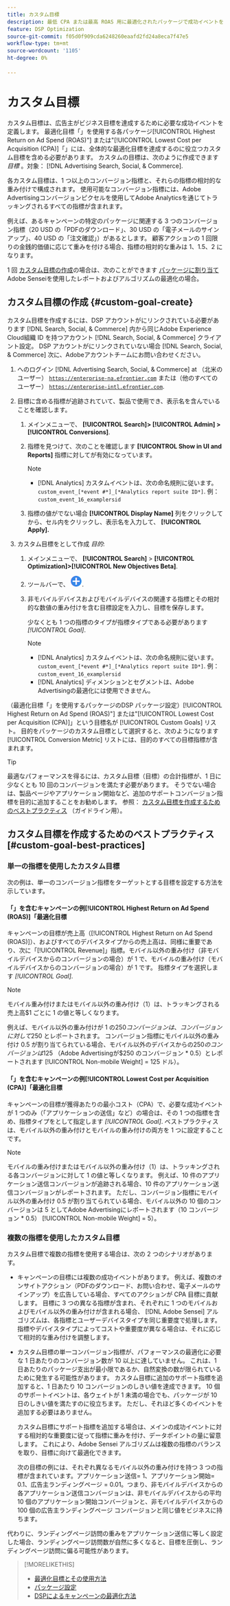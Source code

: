 ```yaml
---
title: カスタム目標
description: 最低 CPA または最高 ROAS 用に最適化されたパッケージで成功イベントを定義するカスタム目標について説明します。
feature: DSP Optimization
source-git-commit: f05d0f909cda6248260eaafd2fd24a8eca7f47e5
workflow-type: tm+mt
source-wordcount: '1105'
ht-degree: 0%

---
```


# カスタム目標

カスタム目標は、広告主がビジネス目標を達成するために必要な成功イベントを定義します。 最適化目標「」を使用する各パッケージ[!UICONTROL Highest Return on Ad Spend (ROAS)"] または&quot;[!UICONTROL Lowest Cost per Acquisition (CPA)]「」には、全体的な最適化目標を達成するのに役立つカスタム目標を含める必要があります。 カスタムの目標は、次のように作成できます *目標* 。対象： [!DNL Advertising Search, Social, & Commerce].

<!-- update image or omit it

![custom goals](/help/dsp/assets/objective-goals.png)
 -->

各カスタム目標は、1 つ以上のコンバージョン指標と、それらの指標の相対的な重み付けで構成されます。 使用可能なコンバージョン指標には、Adobe Advertisingコンバージョンピクセルを使用してAdobe Analyticsを通じてトラッキングされるすべての指標が含まれます。

例えば、あるキャンペーンの特定のパッケージに関連する 3 つのコンバージョン指標（20 USD の「PDFのダウンロード」、30 USD の「電子メールのサインアップ」、40 USD の「注文確認」）があるとします。 顧客アクションの 1 回限りの金銭的価値に応じて重みを付ける場合、指標の相対的な重みは 1、1.5、2 になります。

1 回 [カスタム目標の作成](#custom-goal-create)の場合は、次のことができます [パッケージに割り当て](/help/dsp/campaign-management/packages/package-settings.md) Adobe Senseiを使用したレポートおよびアルゴリズムの最適化の場合。

## カスタム目標の作成 {#custom-goal-create}

カスタム目標を作成するには、DSP アカウントがにリンクされている必要があります [!DNL Search, Social, & Commerce] 内から同じAdobe Experience Cloud組織 ID を持つアカウント [!DNL Search, Social, & Commerce] クライアント設定。 DSP アカウントがにリンクされていない場合 [!DNL Search, Social, & Commerce] 次に、Adobeアカウントチームにお問い合わせください。

1. へのログイン [!DNL Advertising Search, Social, & Commerce] at （北米のユーザー） [`https://enterprise-na.efrontier.com`](https://enterprise-na.efrontier.com) または（他のすべてのユーザー） [`https://enterprise-intl.efrontier.com`](https://enterprise-intl.efrontier.com).

1. 目標に含める指標が追跡されていて、製品で使用でき、表示名を含んでいることを確認します。

   1. メインメニューで、 **[!UICONTROL Search]> [!UICONTROL Admin] >[!UICONTROL Conversions]**.

   1. 指標を見つけて、次のことを確認します **[!UICONTROL Show in UI and Reports]** 指標に対してが有効になっています。

      >[!NOTE]
      >
      >* [!DNL Analytics] カスタムイベントは、次の命名規則に従います。 `custom_event_[*event #*]_[*Analytics report suite ID*]`. 例： `custom_event_16_examplersid`

   1. 指標の値がでない場合 **[!UICONTROL Display Name]** 列をクリックしてから、セル内をクリックし、表示名を入力して、 **[!UICONTROL Apply].**

1. カスタム目標をとして作成 *目的*:

   1. メインメニューで、 **[!UICONTROL Search]** > **[!UICONTROL Optimization]>[!UICONTROL New Objectives Beta]**.

   1. ツールバーで、 ![作成](/help/dsp/assets/create-search-ui.png "作成").

   1. 非モバイルデバイスおよびモバイルデバイスの関連する指標とその相対的な数値の重み付けを含む目標設定を入力し、目標を保存します。

      少なくとも 1 つの指標のタイプが指標タイプである必要があります *[!UICONTROL Goal]*.

      >[!NOTE]
      >
      >* [!DNL Analytics] カスタムイベントは、次の命名規則に従います。 `custom_event_[*event #*]_[*Analytics report suite ID*]`. 例： `custom_event_16_examplersid`
      >* [!DNL Analytics] ディメンションとセグメントは、Adobe Advertisingの最適化には使用できません。

（最適化目標「」を使用するパッケージのDSP パッケージ設定）[!UICONTROL Highest Return on Ad Spend (ROAS)"] または&quot;[!UICONTROL Lowest Cost per Acquisition (CPA)]」という目標名が [!UICONTROL Custom Goals] リスト。 目的をパッケージのカスタム目標として選択すると、次のようになります [!UICONTROL Conversion Metric] リストには、目的のすべての目標指標が含まれます。

>[!TIP]
>
>最適なパフォーマンスを得るには、カスタム目標（目標）の合計指標が、1 日に少なくとも 10 回のコンバージョンを満たす必要があります。 そうでない場合は、製品ページやアプリケーション開始など、追加のサポートコンバージョン指標を目的に追加することをお勧めします。 参照： [カスタム目標を作成するためのベストプラクティス](custom-goal-best-practices.md) （ガイドライン用）。

## カスタム目標を作成するためのベストプラクティス [#custom-goal-best-practices]

### 単一の指標を使用したカスタム目標

次の例は、単一のコンバージョン指標をターゲットとする目標を設定する方法を示しています。

#### 「」を含むキャンペーンの例[!UICONTROL Highest Return on Ad Spend (ROAS)]「最適化目標

キャンペーンの目標が売上高（[!UICONTROL Highest Return on Ad Spend (ROAS)]）、およびすべてのデバイスタイプからの売上高は、同様に重要であり、次に「[!UICONTROL Revenue]」指標。モバイル以外の重み付け（非モバイルデバイスからのコンバージョンの場合）が 1 で、モバイルの重み付け（モバイルデバイスからのコンバージョンの場合）が 1 です。 指標タイプを選択します *[!UICONTROL Goal]*.

<!-- update image or delete 

![example of a ROAS custom goal with a single conversion metric](/help/dsp/assets/custom-goal-roas.png)

-->

>[!NOTE]
>
> モバイル重み付けまたはモバイル以外の重み付け（1）は、トラッキングされる売上高$1 ごとに 1 の値と等しくなります。
>
> 例えば、モバイル以外の重み付けが 1 の$250 コンバージョンは、コンバージョンに対して$250 とレポートされます。 コンバージョン指標にモバイル以外の重み付け 0.5 が割り当てられている場合、モバイル以外のデバイスからの$250 のコンバージョンは$125 （Adobe Advertisingが$250 のコンバージョン * 0.5）とレポートされます [!UICONTROL Non-mobile Weight] = 125 ドル）。

#### 「」を含むキャンペーンの例[!UICONTROL Lowest Cost per Acquisition (CPA)]「最適化目標

キャンペーンの目標が獲得あたりの最小コスト（CPA）で、必要な成功イベントが 1 つのみ（「アプリケーションの送信」など）の場合は、その 1 つの指標を含め、指標タイプをとして指定します *[!UICONTROL Goal]*. ベストプラクティスは、モバイル以外の重み付けとモバイルの重み付けの両方を 1 つに設定することです。

<!-- update image or delete 

![example of a CPA custom goal with a single conversion metric](/help/dsp/assets/custom-goal-roas.png)

-->

>[!NOTE]
>
> モバイルの重み付けまたはモバイル以外の重み付け（1）は、トラッキングされる各コンバージョンに対して 1 の値と等しくなります。 例えば、10 件のアプリケーション送信コンバージョンが追跡される場合、10 件のアプリケーション送信コンバージョンがレポートされます。 ただし、コンバージョン指標にモバイル以外の重み付け 0.5 が割り当てられている場合、モバイル以外の 10 個のコンバージョンは 5 としてAdobe Advertisingにレポートされます（10 コンバージョン * 0.5） [!UICONTROL Non-mobile Weight] = 5）。

### 複数の指標を使用したカスタム目標

カスタム目標で複数の指標を使用する場合は、次の 2 つのシナリオがあります。

* キャンペーンの目標には複数の成功イベントがあります。 例えば、複数のオンサイトアクション（PDFのダウンロード、お問い合わせ、電子メールのサインアップ）を広告している場合、すべてのアクションが CPA 目標に貢献します。 目標に 3 つの異なる指標が含まれ、それぞれに 1 つのモバイルおよびモバイル以外の重み付けが含まれる場合、 [!DNL Adobe Sensei] アルゴリズムは、各指標とユーザーデバイスタイプを同じ重要度で処理します。 指標やデバイスタイプによってコストや重要度が異なる場合は、それに応じて相対的な重み付けを調整します。

<!-- update image or delete it and adjust the wording above

   ![example of a custom goal with multiple metrics](/help/dsp/assets/custom-goal-multiple-properties.png)

-->

* カスタム目標の単一コンバージョン指標が、パフォーマンスの最適化に必要な 1 日あたりのコンバージョン数が 10 以上に達していません。 これは、1 日あたりのパッケージ支出が最小限であるか、自然変換の数が限られているために発生する可能性があります。 カスタム目標に追加のサポート指標を追加すると、1 日あたり 10 コンバージョンのしきい値を達成できます。 10 個のサポートイベントは、各ウェイトが 1 未満の場合でも、パッケージが 10 日のしきい値を満たすのに役立ちます。 ただし、それほど多くのイベントを追加する必要はありません。

  カスタム目標にサポート指標を追加する場合は、メインの成功イベントに対する相対的な重要度に従って指標に重みを付け、データポイントの量に留意します。 これにより、Adobe Sensei アルゴリズムは複数の指標のバランスを取り、目標に向けて最適化できます。

  次の目標の例には、それぞれ異なるモバイル以外の重み付けを持つ 3 つの指標が含まれています。アプリケーション送信= 1、アプリケーション開始= 0.1、広告主ランディングページ = 0.01。つまり、非モバイルデバイスからの各アプリケーション送信コンバージョンは、非モバイルデバイスからの平均 10 個のアプリケーション開始コンバージョンと、非モバイルデバイスからの 100 個の広告主ランディングページ コンバージョンと同じ値をビジネスに持ちます。

<!-- update image or delete it and adjust the wording above

   ![example of a custom goal with multiple metrics](/help/dsp/assets/custom-goal-multiple-properties2.png)

-->

代わりに、ランディングページ訪問の重みをアプリケーション送信に等しく設定した場合、ランディングページ訪問数が自然に多くなると、目標を圧倒し、ランディングページ訪問に偏る可能性があります。<!--reword-->

>[!MORELIKETHIS]
>
>* [最適化目標とその使用方法](optimization-goals.md)
>* [パッケージ設定](/help/dsp/campaign-management/packages/package-settings.md)
> * [DSPによるキャンペーンの最適化方法](optimization-how-dsp-optimizes-campaigns.md)
